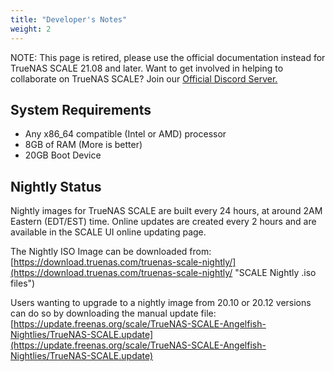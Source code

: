 ```yaml
---
title: "Developer's Notes"
weight: 2
---
```


NOTE: This page is retired, please use the official documentation instead for TrueNAS SCALE 21.08 and later. Want to get involved in helping to collaborate on TrueNAS SCALE? Join our [Official Discord Server.](https://www.truenas.com/wp-content/uploads/2021/08/Discord-Logo-White_15.png)

## System Requirements

* Any x86_64 compatible (Intel or AMD) processor
* 8GB of RAM (More is better)
* 20GB Boot Device

## Nightly Status

Nightly images for TrueNAS SCALE are built every 24 hours, at around 2AM Eastern (EDT/EST) time. Online updates are created every 2 hours and are available in the SCALE UI online updating page.

The Nightly ISO Image can be downloaded from: [https://download.truenas.com/truenas-scale-nightly/](https://download.truenas.com/truenas-scale-nightly/ "SCALE Nightly .iso files")

Users wanting to upgrade to a nightly image from 20.10 or 20.12 versions can do so by downloading the manual update file: [https://update.freenas.org/scale/TrueNAS-SCALE-Angelfish-Nightlies/TrueNAS-SCALE.update](https://update.freenas.org/scale/TrueNAS-SCALE-Angelfish-Nightlies/TrueNAS-SCALE.update)



